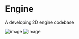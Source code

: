 # Engine
 A developing 2D engine codebase

![image](https://github.com/dadavidtseng/Engine/blob/main/Screenshot%202025-01-15%20144328.png)
![Image](https://github.com/user-attachments/assets/5caa026b-a432-40f2-a67d-7066da3d61a8)